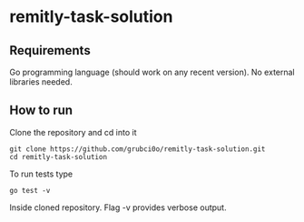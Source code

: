 # remitly-task-solution

## Requirements

Go programming language (should work on any recent version). No external libraries needed.

## How to run
Clone the repository and cd into it
```console
git clone https://github.com/grubci0o/remitly-task-solution.git
cd remitly-task-solution
```

To run tests type
```console
go test -v
```
Inside cloned repository. Flag -v provides verbose output.
